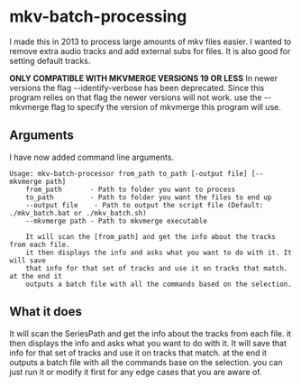 # mkv-batch-processing
I made this in 2013 to process large amounts of mkv files easier.
I wanted to remove extra audio tracks and add external subs for files. It is also good for setting default tracks. 

**ONLY COMPATIBLE WITH MKVMERGE VERSIONS 19 OR LESS**
In newer versions the flag --identify-verbose has been deprecated. Since this program relies on that flag the newer versions will not work.
use the --mkvmerge flag to specify the version of mkvmerge this program will use.

## Arguments
I have now added command line arguments.

```
Usage: mkv-batch-processor from_path to_path [-output file] [--mkvmerge path]
    from_path       - Path to folder you want to process
    to_path         - Path to folder you want the files to end up
    --output file    - Path to output the script file (Default: ./mkv_batch.bat or ./mkv_batch.sh)
    --mkvmerge path - Path to mkvmerge executable

    It will scan the [from_path] and get the info about the tracks from each file. 
    it then displays the info and asks what you want to do with it. It will save 
    that info for that set of tracks and use it on tracks that match. at the end it
    outputs a batch file with all the commands based on the selection.
```

## What it does
It will scan the SeriesPath and get the info about the tracks from each file. it then displays the info and asks what you want to do with it. It will save that info for that set of tracks and use it on tracks that match. at the end it outputs a batch file with all the commands base on the selection. you can just run it or modify it first for any edge cases that you are aware of. 
